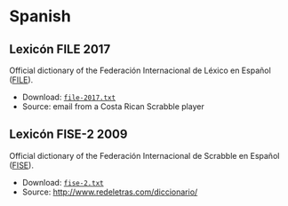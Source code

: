 # Spanish

## Lexicón FILE 2017

Official dictionary of the Federación Internacional de Léxico en Español ([FILE](https://www.filexico.com/)).

- Download: [`file-2017.txt`](file-2017.txt)
- Source: email from a Costa Rican Scrabble player

## Lexicón FISE-2 2009

Official dictionary of the Federación Internacional de Scrabble en Español ([FISE](http://fisescrabble.org)).

- Download: [`fise-2.txt`](fise-2.txt)
- Source: http://www.redeletras.com/diccionario/
